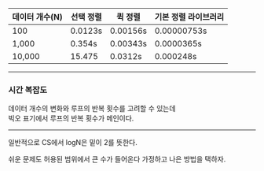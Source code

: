 | 데이터 개수(N) |  선택 정렬 | 퀵 정렬 | 기본 정렬 라이브러리 |
| ----- | ---- | ----| ----|
| 100 | 0.0123s | 0.00156s | 0.00000753s |
| 1,000| 0.354s | 0.00343s | 0.0000365s |
| 10,000 | 15.475 | 0.0312s | 0.000248s |

----
### 시간 복잡도  
데이터 개수의 변화와 루프의 반복 횟수를 고려할 수 있는데  
빅오 표기에서 루프의 반복 횟수가 메인이다.  

---
일반적으로 CS에서 logN은 밑이 2를 뜻한다.  

쉬운 문제도 허용된 범위에서 큰 수가 들어온다 가정하고 나은 방법을 택하자.